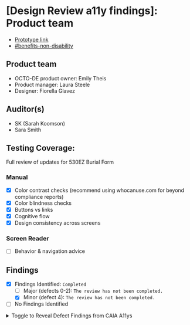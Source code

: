 # [Design Review a11y findings]: Product team 
- [Prototype link](https://www.sketch.com/s/de782a35-e147-4c32-a2a8-ba53071ec8e7/p/B7F2215E-001C-41F3-B803-9DFD96E7B129/canvas) 
- [#benefits-non-disability](https://dsva.slack.com/archives/C057W3N9K2S)  

## Product team
- OCTO-DE product owner:  Emily Theis
- Product manager: Laura Steele 
- Designer: Fiorella Glavez 

## Auditor(s)
- SK (Sarah Koomson)
- Sara Smith 

## Testing Coverage: 
 
 Full review of updates for 530EZ Burial Form 
 
### Manual
 * [x] Color contrast checks (recommend using whocanuse.com for beyond compliance reports)
 * [x] Color blindness checks
 * [x] Buttons vs links
 * [x] Cognitive flow
 * [x] Design consistency across screens
 
### Screen Reader
 * [ ] Behavior & navigation advice 

## Findings

- [x] Findings Identified: `Completed`
    - [ ] Major (defects 0-2): `The review has not been completed. `
    - [x] Minor (defect 4): `The review has not been completed. `
- [ ] No Findings Identified

<details><summary>Toggle to Reveal Defect Findings from CAIA A11ys</summary>


### Major (defects 0-2)
`Review xompleted. No major findings`

### Minor (defect 4) Best Practices and Considerations 

In depth review. These findings have not been advised during our sync with Benefits and Claims team

#### Step 2

![B0593EEF-8541-4259-8215-FCFAEE075CF7](https://github.com/department-of-veterans-affairs/va.gov-team/assets/102324990/db80fc07-0bd2-4063-b543-9499add1b564)

￼

Why is this screenshot of the actual form here? 
Visual users may potentially think they can interact with this.


#### Step 2 
￼
![A164DBE0-EF63-4F0D-B208-B09B509579D0](https://github.com/department-of-veterans-affairs/va.gov-team/assets/102324990/9fcb13c3-f3a2-47cb-8a01-90c51a36c586)


To ensure that the alert component is not skipped by screen reader users after tabbing out of the date input field, you can set focus to the alert programmatically using JavaScript. Here's an example of how you can achieve this:

* Add an `id` to your alert component to make it easier to target with JavaScript, e.g., `<div id="alertComponent" role="alert">Your alert message</div>`.

* Use JavaScript to set focus to the alert component after the user leaves the date input field:

```javascript
const dateInput = document.getElementById('yourDateInput'); // Replace with your actual date input element
const alertComponent = document.getElementById('alertComponent'); // Replace with the actual ID of your alert component

dateInput.addEventListener('blur', function () {
  alertComponent.focus();
});
```

This code listens for the "blur" event on the date input field and then sets focus to the alert component. This ensures that when the user tabs out of the date input, the alert component will be the next element in focus, making it accessible to screen reader users.

Make sure to replace `'yourDateInput'` and `'alertComponent'` with the actual IDs or element references for your specific input field and alert component.

#### Step 4
![0C161ECF-476B-4071-8251-B0E96821F69B](https://github.com/department-of-veterans-affairs/va.gov-team/assets/102324990/b1fc3f05-015b-41af-a4dc-465f1131dae4)

Long inline error messages can be verbose for screen reader users, potentially making it challenging to quickly understand and address the issue. Does it need to repeat the entire question? Can we do something like “select at least one option?” Open to discuss 





</details>
